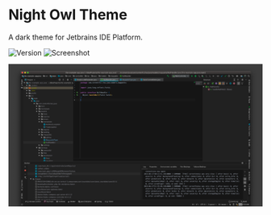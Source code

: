 # Night Owl Theme
A dark theme for Jetbrains IDE Platform.

![Version](https://img.shields.io/jetbrains/plugin/v/12262-night-owl-theme.svg?style=flat-square&label=plugin&colorB=f07178) 
![Screenshot](https://img.shields.io/jetbrains/plugin/d/12262-night-owl-theme.svg?style=flat-square) 

![Screenshot](./screenshot_19370.png) 







